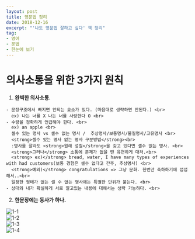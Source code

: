 ```yaml
---
layout: post
title: 영문법 정리
date: 2018-12-16
excerpt: "'나도 영문법 잘하고 싶다' 책 정리"
tag: 
- 영어
- 문법 
- 한눈에 보기 
---
```


# 의사소통을 위한 3가지 원칙 

1. <strong>완벽한 의사소통.</strong> <br> 
```
- 문장구조에서 빠지면 안되는 요소가 있다. (마음대로 생략하면 안된다.) <br>
  ex) 나는 너를 X 나는 너를 사랑한다 O <br>
- 수량을 정확하게 언급해야 한다. <br>
  ex) an apple <br>
  셀수 있는 명사 vs 셀수 없는 명사 /  추상명사/보통명사/물질명사/고유명사 <br>
  <strong>셀수 있는 명사 없는 명사 구분방법</strong><br>
  :명사를 잘라도 <strong>원래 성질</strong>을 갖고 있다면 셀수 없는 명사. <br>
  <strong>그러나</strong> 소통에 문제가 없을 땐 유연하게 대처.<br>
  <strong> ex)</strong> bread, water, I have many types of experiences with had customers(보통 경험은 셀수 없다고 간주, 추상명사) <br>
  <strong>예외)</strong> congratulations => 그냥 문화. 한번만 축하하기에 섭섭해서..<br>
  일정한 형태가 없는 셀 수 없는 명사에는 특별한 단위가 붙는다. <br>
- 상대와 내가 확실하게 서로 알고있는 내용에 대해서는 생략 가능하다. <br>
```
2. <strong>한문장에는 동사가 하나.</strong>

![1-1](https://user-images.githubusercontent.com/33630505/50050829-5a419a80-0149-11e9-8daa-412c67095c0a.JPG)<br>
![1-2](https://user-images.githubusercontent.com/33630505/50050836-a7257100-0149-11e9-9613-5cab5896f7cb.JPG)<br>
![1-3](https://user-images.githubusercontent.com/33630505/50050849-e8b61c00-0149-11e9-907a-8f83c13c0816.JPG)<br>
![1-4](https://user-images.githubusercontent.com/33630505/50050858-113e1600-014a-11e9-90a6-6bf6d6e94012.JPG)<br>


